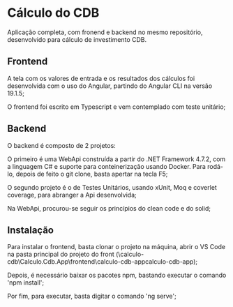
# Cálculo do CDB

Aplicação completa, com fronend e backend no mesmo repositório, desenvolvido para cálculo de investimento CDB.



## Frontend
A tela com os valores de entrada e os resultados dos cálculos foi desenvolvida com o uso do Angular, partindo do Angular CLI na versão 19.1.5;

O frontend foi escrito em Typescript e vem contemplado com teste unitário;
## Backend
O backend é composto de 2 projetos:

O primeiro é uma WebApi construída a partir do .NET Framework 4.7.2, com a linguagem C# e suporte para conteinerização usando Docker. Para rodá-lo, depois de feito o git clone, basta apertar na tecla F5;

O segundo projeto é o de Testes Unitários, usando xUnit, Moq e coverlet coverage, para abranger a Api desenvolvida;

Na WebApi, procurou-se seguir os princípios do clean code e do solid;
## Instalação

Para instalar o frontend, basta clonar o projeto na máquina, abrir o VS Code na pasta principal do projeto do front (<seu-diretorio-local>\calculo-cdb\Calculo.Cdb.App\frontend\calculo-cdb-appcalculo-cdb-app);

Depois, é necessário baixar os pacotes npm, bastando executar o comando 'npm install';

Por fim, para executar, basta digitar o comando 'ng serve';